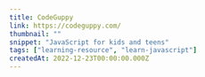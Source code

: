 ```yaml
---
title: CodeGuppy
link: https://codeguppy.com/
thumbnail: ""
snippet: "JavaScript for kids and teens"
tags: ["learning-resource", "learn-javascript"]
createdAt: 2022-12-23T00:00:00.000Z
---
```

